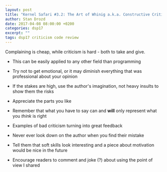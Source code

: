 ```yaml
---
layout: post
title: "Kernel Safari #3.2: The Art of Whinig a.k.a. Constructive Criticism 101"
author: Stan Drozd
date: 2017-04-08 08:00:00 +0200
categories: dsp17
excerpt: ""
tags: dsp17 criticism code review
---
```

Complaining is cheap, while criticism is hard - both to take and give.

* This can be easily applied to any other field than programming
* Try not to get emotional, or it may diminish everything that was professional
  about your opinion
* If the stakes are high, use the author's imagination, not heavy insults to
  show them the risks
* Appreciate the parts you like
* Remember that what you have to say can and **will** only represent what
  you *think* is right
* Examples of bad criticism turning into great feedback
* Never ever look down on the author when you find their mistake

* Tell them that soft skills look interesting and a piece about motivation would
  be nice in the future
* Encourage readers to comment and joke (?) about using the point of view I
  shared

